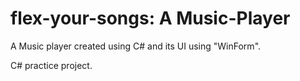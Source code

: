 # flex-your-songs: A Music-Player
A Music player created using C# and its UI using "WinForm". 

C# practice project.
